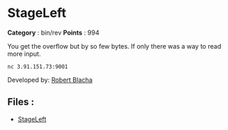 # StageLeft

**Category** : bin/rev
**Points** : 994

You get the overflow but by so few bytes. If only there was a way to read more input.

`nc 3.91.151.73:9001`

Developed by:	 [Robert Blacha](https://github.com/robertblacha)

## Files : 
 - [StageLeft](./StageLeft)



